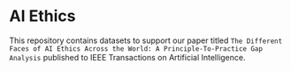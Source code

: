 # AI Ethics
This repository contains datasets to support our paper titled
`The Different Faces of AI Ethics Across the World: A Principle-To-Practice Gap Analysis`
published to IEEE Transactions on Artificial Intelligence.

